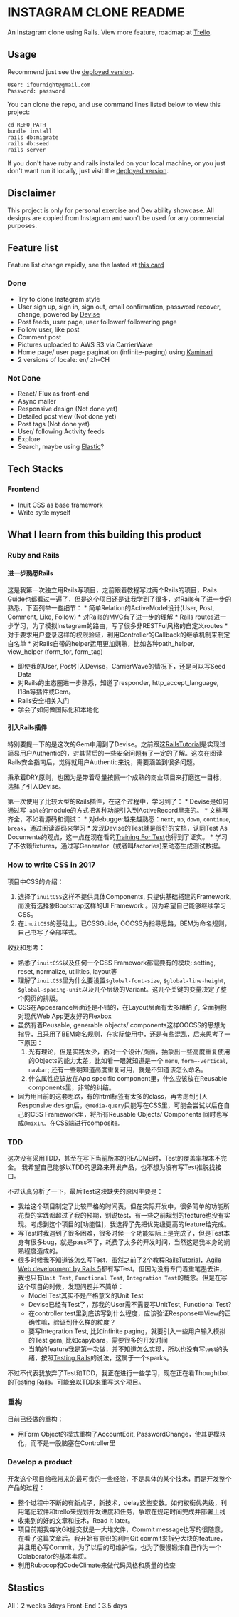 # INSTAGRAM CLONE README
An Instagram clone using Rails. View more feature, roadmap at [Trello](https://trello.com/b/ePAo0rAo/instagram-clone).

## Usage
Recommend just see the [deployed version](http://ifournight-instagram-clone.herokuapp.com).

```
User: ifournight@gmail.com
Password: password
```

You can clone the repo, and use command lines listed below to view this project:

```
cd REPO_PATH
bundle install
rails db:migrate
rails db:seed
rails server
```

If you don't have ruby and rails installed on your local machine, or you just don't want run it locally, just visit the [deployed version](http://ifournight-instagram-clone.herokuapp.com).

## Disclaimer
This project is only for personal exercise and Dev ability showcase. All designs are copied from Instagram and won't be used for any commercial purposes.

## Feature list
Feature list change rapidly, see the lasted at [this card](https://trello.com/c/amX5StnK)
### Done
- Try to clone Instagram style
- User sign up, sign in, sign out, email confirmation, password recover, change, powered by [Devise](https://github.com/plataformatec/devise)
- Post feeds, user page, user follower/ followering page
- Follow user, like post
- Comment post
- Pictures uploaded to AWS S3 via CarrierWave
- Home page/ user page pagination (infinite-paging) using [Kaminari](https://github.com/kaminari/kaminari)
- 2 versions of locale: en/ zh-CH

### Not Done
- React/ Flux as front-end
- Async mailer
- Responsive design (Not done yet)
- Detailed post view (Not done yet)
- Post tags (Not done yet)
- User/ following Activity feeds
- Explore
- Search, maybe using [Elastic](https://www.elastic.co)?
## Tech Stacks
### Frontend
- Inuit CSS as base framework
- Write sytle myself

## What I learn from this building this product
### Ruby and Rails
#### 进一步熟悉Rails
这是我第一次独立用Rails写项目，之前跟着教程写过两个Rails的项目，Rails Guide也都看过一遍了，但是这个项目还是让我学到了很多，对Rails有了进一步的熟悉，下面列举一些细节：
	* 简单Relation的ActiveModel设计(User, Post, Comment, Like, Follow)
	* 对Rails的MVC有了进一步的理解
	* Rails routes进一步学习，为了模拟Instagram的路由，写了很多非RESTFul风格的自定义routes
	* 对于要求用户登录这样的权限验证，利用Controller的Callback的继承机制来制定白名单
	* 对Rails自带的helper运用更加娴熟，比如各种path_helper, view_helper (form_for, form_tag)
  * 即使我的User, Post引入Devise，CarrierWave的情况下，还是可以写Seed Data
  * 对Rails的生态圈进一步熟悉，知道了responder, http_accept_language, I18n等插件或Gem。
  * Rails安全相关入门
  * 学会了如何做国际化和本地化

#### 引入Rails插件
特别要提一下的是这次的Gem中用到了Devise。之前跟这[RailsTutorial]()是实现过简易用户Authentic的，对其背后的一些安全问题有了一定的了解。这次在阅读Rails安全指南后，觉得就用户Authentic来说，需要涵盖到很多问题。

秉承着DRY原则，也因为是带着尽量按照一个成熟的商业项目来打磨这一目标，选择了引入Devise。

第一次使用了比较大型的Rails插件，在这个过程中，学习到了：
	* Devise是如何通过写`-able`的module的方式把各种功能引入到ActiveRecord里来的。
	* 文档再齐全，不如看源码和调试：
		* 对debugger越来越熟悉：`next`, `up`, `down`, `continue`, `break`，通过阅读源码来学习
		* 发现Devise的Test就是很好的文档，认同Test As Documents的观点，这一点在现在看的[Training For Test]()也得到了证实。
		* 学习了不依赖fixtures，通过写Generator（或者叫factories)来动态生成测试数据。

### How to write CSS in 2017

项目中CSS的介绍：

1. 选择了`inuitCSS`这样不提供具体Components, 只提供基础搭建的Framework, 而没有选择象Bootstrap这样的UI Framework 。因为希望自己能够继续学习CSS。
2. 在`inuitCSS`的基础上，已CSSGuide, OOCSS为指导思路，BEM为命名规则，自己书写了全部样式。

收获和思考：

* 熟悉了`inuitCSS`以及任何一个CSS Framework都需要有的模块: setting, reset, normalize, utilities, layout等
* 理解了`inuitCSS`里为什么要设置`$global-font-size`, `$global-line-height`, `$global-spacing-unit`以及几个层级的Variant。这几个关键的变量决定了整个网页的排版。
* CSS在Appearance层面还是不错的，在Layout层面有太多糟粕了, 全面拥抱对现代Web App更友好的Flexbox
* 虽然有着Reusable, generable objects/ components这样OOCSS的思想为指导，且采用了BEM命名规则，在实际使用中，还是有些混乱，后来思考了一下原因：
	1. 光有理论，但是实践太少，面对一个设计/页面，抽象出一些高度重复使用的Objects的能力太差，比如看一眼就知道是一个 `menu`, `form—-vertical`, `navbar`; 还有一些明知道高度重复可用，就是不知道该怎么命名。
	2. 什么属性应该放在App specific component里，什么应该放在Reusable components里，非常的纠结。
* 因为用目前的这套思路，有的html标签有太多的class，再考虑到引入Responsive design后，`@media-query`只能写在CSS里，可能会尝试以后在自己的CSS Framework里，将所有Reusable Objects/ Components 同时也写成`@mixin`。在CSS端进行composite。
### TDD
这次没有采用TDD，甚至在写下当前版本的README时，Test的覆盖率根本不完全。
我希望自己能够以TDD的思路来开发产品，也不想为没有写Test推脱找接口。

不过认真分析了一下，最后Test这块缺失的原因主要是：

* 我给这个项目制定了比较严格的时间表，但在实际开发中，很多简单的功能所花费的实践都超过了我的预期，别说test，有一些之前规划的feature也没有实现。考虑到这个项目的[功能性]，我选择了先把优先级更高的feature给完成。
* 写Test时我遇到了很多困难，很多时候一个功能实际上是完成了，但是Test本身有很多bug，就是pass不了，耗费了太多的开发时间，当然这是我本身的娴熟程度造成的。
* 很多时候我不知道该怎么写Test，虽然之前了2个教程[RailsTutorial]()，[Agile Web development by Rails 5]()都有写Test。但因为没有专门着重笔墨去讲，我也只有`Unit Test`, `Functional Test`, `Integration Test`的概念。但是在写这个项目的时候，发现问题并不简单：
  * Model Test其实不是严格意义的Unit Test
  * Devise已经有Test了，那我的User需不需要写UnitTest, Functional Test?
  * 在controller test里到底该写到什么程度，应该验证Response中View的正确性嘛，验证到什么样的粒度？
  * 要写Integration Test, 比如infinite paging，就要引入一些用户输入模拟的Test gem, 比如capybara，需要很多的开发时间
  * 当前的feature我是第一次做，并不知道怎么实现，所以也没有写test的头绪，按照[Testing Rails](https://gumroad.com/l/testing-rails/?utm_campaign=announcement&utm_medium=blog&utm_source=giant-robots)的说法，这属于一个sparks。

不过不代表我放弃了Test和TDD，我正在进行一些学习，现在正在看Thoughtbot的[Testing Rails](https://gumroad.com/l/testing-rails/?utm_campaign=announcement&utm_medium=blog&utm_source=giant-robots)。可能会以TDD来重写这个项目。

### 重构

目前已经做的重构：
  * 用Form Object的模式重构了AccountEdit, PasswordChange，使其更模块化，而不是一股脑塞在Controller里

### Develop a product
开发这个项目给我带来的最可贵的一些经验，不是具体的某个技术，而是开发整个产品的过程：

* 整个过程中不断的有新点子，新技术，delay这些变数。如何权衡优先级，利用笔记软件和trello来规划开发进度和任务，争取在规定时间完成并部署上线
* 收集到的好的文章和技术，Read it later。
* 项目前期我每次Git提交就是一大堆文件，Commit message也写的很随意，在看了这篇文章后。我开始有意识的利用Git commit来拆分大块的feature，并且用心写Commit，为了以后的可维护性，也为了慢慢锻炼自己作为一个Colaborator的基本素质。
* 利用Rubocop和CodeClimate来做代码风格和质量的检查

## Stastics
All：2 weeks 3days
Front-End：3.5 days
